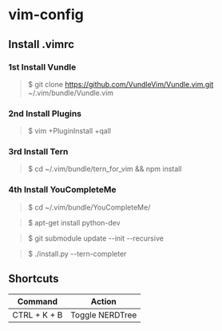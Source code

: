 # vim-config
## Install .vimrc

### 1st Install Vundle
> $ git clone https://github.com/VundleVim/Vundle.vim.git ~/.vim/bundle/Vundle.vim

### 2nd Install Plugins
> $ vim +PluginInstall +qall

### 3rd Install Tern
> $ cd ~/.vim/bundle/tern_for_vim && npm install

### 4th Install YouCompleteMe
> $ cd ~/.vim/bundle/YouCompleteMe/

> $ apt-get install python-dev

> $ git submodule update --init --recursive

> $ ./install.py --tern-completer 

## Shortcuts

| Command        | Action       |
| ------------- |:-------------:|
| CTRL + K + B   | Toggle NERDTree |
